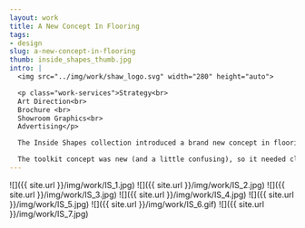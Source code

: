 ```yaml
---
layout: work
title: A New Concept In Flooring
tags:
- design
slug: a-new-concept-in-flooring
thumb: inside_shapes_thumb.jpg
intro: |
  <img src="../img/work/shaw_logo.svg" width="280" height="auto">

  <p class="work-services">Strategy<br>
  Art Direction<br>
  Brochure <br>
  Showroom Graphics<br>
  Advertising</p>

  The Inside Shapes collection introduced a brand new concept in flooring, a collaboration between Shaw Contract and Form Us With Love that started by rethinking what a carpet tile could be. Instead of designing a product, it became a toolkit for others to design their own product.

  The toolkit concept was new (and a little confusing), so it needed clear communication around how it worked but also giving designers and architects “permission to play.” The launch materials included everything from standard items like an Architect Folder and advertising to a showroom centered on the product and promotional materials.
---
```


![]({{ site.url }}/img/work/IS_1.jpg)
![]({{ site.url }}/img/work/IS_2.jpg)
![]({{ site.url }}/img/work/IS_3.jpg)
![]({{ site.url }}/img/work/IS_4.jpg)
![]({{ site.url }}/img/work/IS_5.jpg)
![]({{ site.url }}/img/work/IS_6.gif)
![]({{ site.url }}/img/work/IS_7.jpg)

